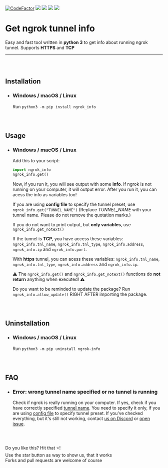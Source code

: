[![CodeFactor](https://www.codefactor.io/repository/github/hexagoncore/get-ngrok-tunnel-info/badge)](#/)
[<img src="https://img.shields.io/github/license/HexagonCore/get-ngrok-tunnel-info">](#/)
[<img src="https://img.shields.io/github/stars/HexagonCore/get-ngrok-tunnel-info">](#/)
[<img src="https://img.shields.io/github/forks/HexagonCore/get-ngrok-tunnel-info">](#/)
[<img src="https://img.shields.io/github/issues/HexagonCore/get-ngrok-tunnel-info">](#/)


# Get ngrok tunnel info
Easy and fast tool written in **python 3** to get info about running ngrok tunnel. Supports **HTTPS** and **TCP**
___
### ‎

## Installation
* ### Windows / macOS / Linux
	Run `python3 -m pip install ngrok_info`

### ‎

## Usage
* ### Windows / macOS / Linux
	Add this to your script: 
  ```py
  import ngrok_info
  ngrok_info.get()
  ```  
	
	Now, if you run it, you will see output with some **info**. If ngrok is not running on your computer, it will output error. After you run it, you can acess the info as variables too!
	
	If you are using **config file** to specify the tunnel preset, use `ngrok_info.get("TUNNEL_NAME")` (Replace *TUNNEL_NAME* with your tunnel name. Please do not remove the quotation marks.)

  If you do not want to print output, but **only variables**, use `ngrok_info.get_notext()`

	If the tunnel is **TCP**, you have access these variables: `ngrok_info.tnl_name`, `ngrok_info.tnl_type`, `ngrok_info.address`, `ngrok_info.ip` and `ngrok_info.port`.

	With **https** tunnel, you can acess these variables: `ngrok_info.tnl_name`, `ngrok_info.tnl_type`, `ngrok_info.address` and `ngrok_info.ip`.

	**⚠️** The `ngrok_info.get()` and `ngrok_info.get_notext()` functions do **not return** anything when executed! **⚠️**

	Do you want to be reminded to update the package?
	Run `ngrok_info.allow_update()` RIGHT AFTER importing the package. 
	
### ‎

## Uninstallation
* ### Windows / macOS / Linux
	Run `python3 -m pip uninstall ngrok-info`

### ‎
## FAQ
* ### Error: wrong tunnel name specified or no tunnel is running
	Check if ngrok is really running on your computer.
	If yes, check if you have correctly specified [tunnel name](https://ngrok.com/docs#tunnel-definitions). You need to specify it only, if you are using [config file](https://ngrok.com/docs#config-default-location) to specify tunnel preset. If you've checked everything, but it's still not working, contact [us on Discord](https://discord.gg/agREa6Dh3r) or [open issue](https://github.com/HexagonCore/get-ngrok-tunnel-info/issues/new/choose).
### ‎


Do you like this? Hit that ⭐!                                
Use the star button as way to show us, that it works              
Forks and pull requests are welcome of course
